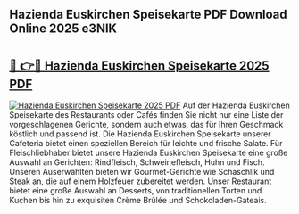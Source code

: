 ## Hazienda Euskirchen Speisekarte PDF Download Online 2025 e3NlK

# <h2><a href="http://gc91mp.nevu.top/?p=Hazienda+Euskirchen+Speisekarte">🔗 👉🔴 Hazienda Euskirchen Speisekarte 2025 PDF</a></h2>

[![Hazienda Euskirchen Speisekarte 2025 PDF](https://i.imgur.com/dBaPXMq.png)](http://gc91mp.nevu.top/?p=Hazienda+Euskirchen+Speisekarte)
Auf der Hazienda Euskirchen Speisekarte des Restaurants oder Cafés finden Sie nicht nur eine Liste der vorgeschlagenen Gerichte, sondern auch etwas, das für Ihren Geschmack köstlich und passend ist. Die Hazienda Euskirchen Speisekarte unserer Cafeteria bietet einen speziellen Bereich für leichte und frische Salate. Für Fleischliebhaber bietet unsere Hazienda Euskirchen Speisekarte eine große Auswahl an Gerichten: Rindfleisch, Schweinefleisch, Huhn und Fisch. Unseren Auserwählten bieten wir Gourmet-Gerichte wie Schaschlik und Steak an, die auf einem Holzfeuer zubereitet werden. Unser Restaurant bietet eine große Auswahl an Desserts, von traditionellen Torten und Kuchen bis hin zu exquisiten Crème Brûlée und Schokoladen-Gateais.

